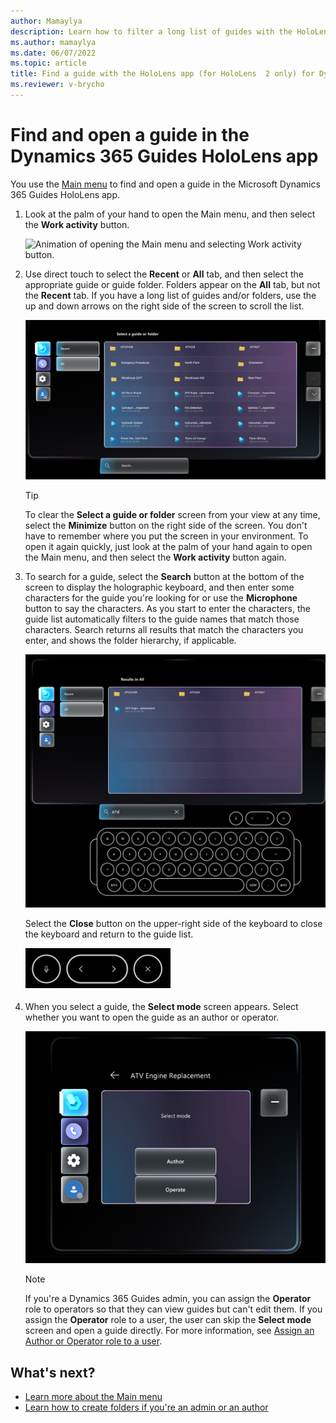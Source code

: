 ```yaml
---
author: Mamaylya
description: Learn how to filter a long list of guides with the HoloLens app (HoloLens 2 only) in Microsoft Dynamics 365 Guides to find the guide you're looking for.
ms.author: mamaylya
ms.date: 06/07/2022
ms.topic: article
title: Find a guide with the HoloLens app (for HoloLens  2 only) for Dynamics 365 Guides
ms.reviewer: v-brycho
---
```


# Find and open a guide in the Dynamics 365 Guides HoloLens app 

You use the [Main menu](main-menu.md) to find and open a guide in the Microsoft Dynamics 365 Guides HoloLens app. 

1. Look at the palm of your hand to open the Main menu, and then select the **Work activity** button.

    ![Animation of opening the Main menu and selecting Work activity button.](media/open-main-menu.gif "Animation of opening the Main menu and selecting the Work activity button")
    
2. Use direct touch to select the **Recent** or **All** tab, and then select the appropriate guide or guide folder. Folders appear on the **All** tab, but not the **Recent** tab. If you have a long list of guides and/or folders, use the up and down arrows on the right side of the screen to scroll the list. 

    ![Screenshot of submenu showing Recent tab, All tab, and folders/files.](media/submenu-recent-all.PNG "Screenshot of submenu showing Recent tab, All tab, and folders/files") 

    > [!TIP]
    > To clear the **Select a guide or folder** screen from your view at any time, select the **Minimize** button on the right side of the screen. You don't have to remember where you put the screen in your environment. To open it again quickly, just look at the palm of your hand again to open the Main menu, and then select the **Work activity** button again. 

3. To search for a guide, select the **Search** button at the bottom of the screen to display the holographic keyboard, and then enter some characters for the guide you're looking for or use the **Microphone** button to say the characters. As you start to enter the characters, the guide list automatically filters to the guide names that match those characters. Search returns all results that match the characters you enter, and shows the folder hierarchy, if applicable. 

    ![Screenshot of holographic keyboard.](media/select-guide-search.PNG "Screenshot of holographic keyboard")

    Select the **Close** button on the upper-right side of the keyboard to close the keyboard and return to the guide list.

    ![Screenshot of Close button.](media/search-close-button.PNG "Screenshot of Close button")

4. When you select a guide, the **Select mode** screen appears. Select whether you want to open the guide as an author or operator.

    ![Screenshot of Select mode screen.](media/select-mode.png "Screenshot of Select mode screen")
    
    > [!NOTE]
    > If you're a Dynamics 365 Guides admin, you can assign the **Operator** role to operators so that they can view guides but can't edit them. If you assign the **Operator** role to a user, the user can skip the **Select mode** screen and open a guide directly. For more information, see [Assign an Author or Operator role to a user](assign-role.md).

## What's next?

- [Learn more about the Main menu](main-menu.md)
- [Learn how to create folders if you're an admin or an author](admin-create-folders.md)

